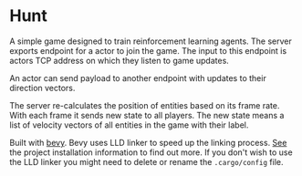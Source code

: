 # Hunt
A simple game designed to train reinforcement learning agents. The server
exports endpoint for a actor to join the game. The input to this
endpoint is actors TCP address on which they listen to game updates.

An actor can send payload to another endpoint with updates to their direction
vectors.

The server re-calculates the position of entities based on its frame rate. With
each frame it sends new state to all players. The new state means a list of
velocity vectors of all entities in the game with their label.

Built with [bevy]. Bevy uses LLD linker to speed up the linking process.
[See][bevy-setup] the project installation information to find out more. If you
don't wish to use the LLD linker you might need to delete or rename the
`.cargo/config` file.

<!-- Invisible List of References -->
[bevy]: https://github.com/bevyengine/bevy
[bevy-setup]: https://bevyengine.org/learn/book/getting-started/setup/

